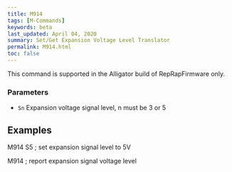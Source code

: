 ```yaml
---
title: M914
tags: [M-Commands] 
keywords: beta 
last_updated: April 04, 2020 
summary: Set/Get Expansion Voltage Level Translator 
permalink: M914.html
toc: false 
---
```



This command is supported in the Alligator build of RepRapFirmware only.

### Parameters

* `Sn` Expansion voltage signal level, n must be 3 or 5

## Examples

M914 S5 ; set expansion signal level to 5V

M914 ; report expansion signal voltage level

